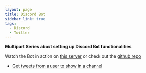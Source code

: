 ```yaml
---
layout: page
title: Discord Bot
sidebar_link: true
tags:
  - Discord
  - Twitter
---
```


**Multipart Series about setting up Discord Bot functionalities**

Watch the Bot in action on [this server](https://discord.gg/rMBhKfK3XA) or check out the [github repo](https://github.com/Loyft/Discord-Starlink-Bot)

- [Get tweets from a user to show in a channel](/2021/05/23/get-tweets-from-a-user.html)
